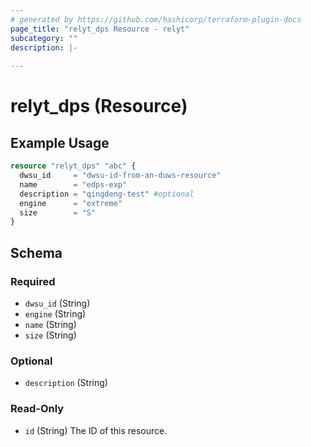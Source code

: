 ```yaml
---
# generated by https://github.com/hashicorp/terraform-plugin-docs
page_title: "relyt_dps Resource - relyt"
subcategory: ""
description: |-
  
---
```


# relyt_dps (Resource)



## Example Usage

```terraform
resource "relyt_dps" "abc" {
  dwsu_id     = "dwsu-id-from-an-duws-resource"
  name        = "edps-exp"
  description = "qingdeng-test" #optional
  engine      = "extreme"
  size        = "S"
}
```

<!-- schema generated by tfplugindocs -->
## Schema

### Required

- `dwsu_id` (String)
- `engine` (String)
- `name` (String)
- `size` (String)

### Optional

- `description` (String)

### Read-Only

- `id` (String) The ID of this resource.
